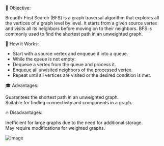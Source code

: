 🎯 Objective:<br>

Breadth-First Search (BFS) is a graph traversal algorithm that explores all the vertices of a graph level by level. It starts from a given source vertex and visits all its neighbors before moving on to their neighbors. BFS is commonly used to find the shortest path in an unweighted graph.

🚀 How it Works:

- Start with a source vertex and enqueue it into a queue.
- While the queue is not empty:
- Dequeue a vertex from the queue and process it.
- Enqueue all unvisited neighbors of the processed vertex.
- Repeat until all vertices are visited or the desired condition is met.<br>

🎓 Advantages:

Guarantees the shortest path in an unweighted graph.<br>
Suitable for finding connectivity and components in a graph.<br>

🔥 Disadvantages:

Inefficient for large graphs due to the need for additional storage.<br>
May require modifications for weighted graphs.

![image](https://github.com/DuarteDvv/Algorithms/assets/136333571/0aaaaabf-b2e7-4565-af3e-c69cdedc5ea4)



